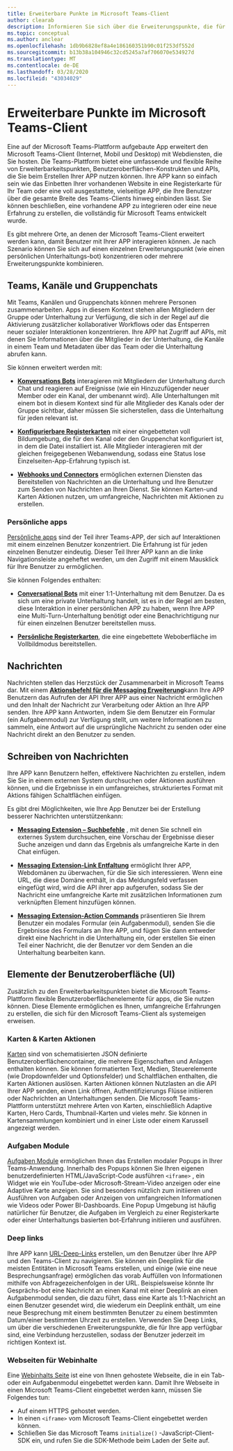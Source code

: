 ```yaml
---
title: Erweiterbare Punkte im Microsoft Teams-Client
author: clearab
description: Informieren Sie sich über die Erweiterungspunkte, die für Ihre APP im Microsoft Teams-Client verfügbar sind.
ms.topic: conceptual
ms.author: anclear
ms.openlocfilehash: 1db9b6828ef8a4e186160351b90c01f253df552d
ms.sourcegitcommit: b13b38a104946c32cd5245a7af706070e534927d
ms.translationtype: MT
ms.contentlocale: de-DE
ms.lasthandoff: 03/28/2020
ms.locfileid: "43034029"
---
```

# <a name="extensible-points-in-the-teams-client"></a>Erweiterbare Punkte im Microsoft Teams-Client

Eine auf der Microsoft Teams-Plattform aufgebaute App erweitert den Microsoft Teams-Client (Internet, Mobil und Desktop) mit Webdiensten, die Sie hosten. Die Teams-Plattform bietet eine umfassende und flexible Reihe von Erweiterbarkeitspunkten, Benutzeroberflächen-Konstrukten und APIs, die Sie beim Erstellen Ihrer APP nutzen können. Ihre APP kann so einfach sein wie das Einbetten Ihrer vorhandenen Website in eine Registerkarte für Ihr Team oder eine voll ausgestattete, vielseitige APP, die Ihre Benutzer über die gesamte Breite des Teams-Clients hinweg einbinden lässt. Sie können beschließen, eine vorhandene APP zu integrieren oder eine neue Erfahrung zu erstellen, die vollständig für Microsoft Teams entwickelt wurde.

Es gibt mehrere Orte, an denen der Microsoft Teams-Client erweitert werden kann, damit Benutzer mit Ihrer APP interagieren können. Je nach Szenario können Sie sich auf einen einzelnen Erweiterungspunkt (wie einen persönlichen Unterhaltungs-bot) konzentrieren oder mehrere Erweiterungspunkte kombinieren.

## <a name="teams-channels-and-group-chats"></a>Teams, Kanäle und Gruppenchats

Mit Teams, Kanälen und Gruppenchats können mehrere Personen zusammenarbeiten. Apps in diesem Kontext stehen allen Mitgliedern der Gruppe oder Unterhaltung zur Verfügung, die sich in der Regel auf die Aktivierung zusätzlicher kollaborativer Workflows oder das Entsperren neuer sozialer Interaktionen konzentrieren. Ihre APP hat Zugriff auf APIs, mit denen Sie Informationen über die Mitglieder in der Unterhaltung, die Kanäle in einem Team und Metadaten über das Team oder die Unterhaltung abrufen kann.

Sie können erweitert werden mit:

* [**Konversations Bots**](~/bots/what-are-bots.md) interagieren mit Mitgliedern der Unterhaltung durch Chat und reagieren auf Ereignisse (wie ein Hinzuzufügender neuer Member oder ein Kanal, der umbenannt wird). Alle Unterhaltungen mit einem bot in diesem Kontext sind für alle Mitglieder des Kanals oder der Gruppe sichtbar, daher müssen Sie sicherstellen, dass die Unterhaltung für jeden relevant ist.

* [**Konfigurierbare Registerkarten**](~/tabs/what-are-tabs.md) mit einer eingebetteten voll Bildumgebung, die für den Kanal oder den Gruppenchat konfiguriert ist, in dem die Datei installiert ist. Alle Mitglieder interagieren mit der gleichen freigegebenen Webanwendung, sodass eine Status lose Einzelseiten-App-Erfahrung typisch ist.

* [**Webhooks und Connectors**](~/webhooks-and-connectors/what-are-webhooks-and-connectors.md) ermöglichen externen Diensten das Bereitstellen von Nachrichten an die Unterhaltung und Ihre Benutzer zum Senden von Nachrichten an Ihren Dienst. Sie können Karten-und Karten Aktionen nutzen, um umfangreiche, Nachrichten mit Aktionen zu erstellen.

### <a name="personal-apps"></a>Persönliche apps

[Persönliche apps](~/concepts/design/personal-apps.md) sind der Teil ihrer Teams-APP, der sich auf Interaktionen mit einem einzelnen Benutzer konzentriert. Die Erfahrung ist für jeden einzelnen Benutzer eindeutig. Dieser Teil Ihrer APP kann an die linke Navigationsleiste angeheftet werden, um den Zugriff mit einem Mausklick für Ihre Benutzer zu ermöglichen.

Sie können Folgendes enthalten:

* [**Conversational Bots**](~/bots/what-are-bots.md) mit einer 1:1-Unterhaltung mit dem Benutzer. Da es sich um eine private Unterhaltung handelt, ist es in der Regel am besten, diese Interaktion in einer persönlichen APP zu haben, wenn Ihre APP eine Multi-Turn-Unterhaltung benötigt oder eine Benachrichtigung nur für einen einzelnen Benutzer bereitstellen muss.

* [**Persönliche Registerkarten**](~/tabs/what-are-tabs.md), die eine eingebettete Weboberfläche im Vollbildmodus bereitstellen.

## <a name="messages"></a>Nachrichten

Nachrichten stellen das Herzstück der Zusammenarbeit in Microsoft Teams dar. Mit einem [**Aktionsbefehl für die Messaging Erweiterung**](~/messaging-extensions/what-are-messaging-extensions.md)kann Ihre APP Benutzern das Aufrufen der API Ihrer APP aus einer Nachricht ermöglichen und den Inhalt der Nachricht zur Verarbeitung oder Aktion an Ihre APP senden. Ihre APP kann Antworten, indem Sie dem Benutzer ein Formular (ein Aufgabenmodul) zur Verfügung stellt, um weitere Informationen zu sammeln, eine Antwort auf die ursprüngliche Nachricht zu senden oder eine Nachricht direkt an den Benutzer zu senden.

## <a name="writing-messages"></a>Schreiben von Nachrichten

Ihre APP kann Benutzern helfen, effektivere Nachrichten zu erstellen, indem Sie Sie in einem externen System durchsuchen oder Aktionen ausführen können, und die Ergebnisse in ein umfangreiches, strukturiertes Format mit Aktions fähigen Schaltflächen einfügen.

Es gibt drei Möglichkeiten, wie Ihre App Benutzer bei der Erstellung besserer Nachrichten unterstützenkann:

* [**Messaging Extension – Suchbefehle**](~/messaging-extensions/what-are-messaging-extensions.md) , mit denen Sie schnell ein externes System durchsuchen, eine Vorschau der Ergebnisse dieser Suche anzeigen und dann das Ergebnis als umfangreiche Karte in den Chat einfügen.

* [**Messaging Extension-Link Entfaltung**](~/messaging-extensions/what-are-messaging-extensions.md) ermöglicht Ihrer APP, Webdomänen zu überwachen, für die Sie sich interessieren. Wenn eine URL, die diese Domäne enthält, in das Meldungsfeld verfassen eingefügt wird, wird die API ihrer app aufgerufen, sodass Sie der Nachricht eine umfangreiche Karte mit zusätzlichen Informationen zum verknüpften Element hinzufügen können.

* [**Messaging Extension-Action Commands**](~/messaging-extensions/what-are-messaging-extensions.md) präsentieren Sie Ihrem Benutzer ein modales Formular (ein Aufgabenmodul), senden Sie die Ergebnisse des Formulars an Ihre APP, und fügen Sie dann entweder direkt eine Nachricht in die Unterhaltung ein, oder erstellen Sie einen Teil einer Nachricht, die der Benutzer vor dem Senden an die Unterhaltung bearbeiten kann.

## <a name="user-interface-ui-elements"></a>Elemente der Benutzeroberfläche (UI)

Zusätzlich zu den Erweiterbarkeitspunkten bietet die Microsoft Teams-Plattform flexible Benutzeroberflächenelemente für apps, die Sie nutzen können. Diese Elemente ermöglichen es Ihnen, umfangreiche Erfahrungen zu erstellen, die sich für den Microsoft Teams-Client als systemeigen erweisen.

### <a name="cards--card-actions"></a>Karten & Karten Aktionen

[Karten](~/task-modules-and-cards/what-are-cards.md) sind von schematisierten JSON definierte Benutzeroberflächencontainer, die mehrere Eigenschaften und Anlagen enthalten können. Sie können formatierten Text, Medien, Steuerelemente (wie Dropdownfelder und Optionsfelder) und Schaltflächen enthalten, die Karten Aktionen auslösen. Karten Aktionen können Nutzlasten an die API Ihrer APP senden, einen Link öffnen, Authentifizierungs Flüsse initiieren oder Nachrichten an Unterhaltungen senden. Die Microsoft Teams-Plattform unterstützt mehrere Arten von Karten, einschließlich Adaptive Karten, Hero Cards, Thumbnail-Karten und vieles mehr. Sie können in Kartensammlungen kombiniert und in einer Liste oder einem Karussell angezeigt werden.

### <a name="task-modules"></a>Aufgaben Module

[Aufgaben Module](~/task-modules-and-cards/what-are-task-modules.md) ermöglichen Ihnen das Erstellen modaler Popups in Ihrer Teams-Anwendung. Innerhalb des Popups können Sie Ihren eigenen benutzerdefinierten HTML/JavaScript-Code ausführen `<iframe>` , ein Widget wie ein YouTube-oder Microsoft-Stream-Video anzeigen oder eine Adaptive Karte anzeigen. Sie sind besonders nützlich zum initiieren und Ausführen von Aufgaben oder Anzeigen von umfangreichen Informationen wie Videos oder Power BI-Dashboards. Eine Popup Umgebung ist häufig natürlicher für Benutzer, die Aufgaben im Vergleich zu einer Registerkarte oder einer Unterhaltungs basierten bot-Erfahrung initiieren und ausführen.

### <a name="deep-links"></a>Deep links

Ihre APP kann [URL-Deep-Links](~/concepts/build-and-test/deep-links.md) erstellen, um den Benutzer über Ihre APP und den Teams-Client zu navigieren. Sie können ein Deeplink für die meisten Entitäten in Microsoft Teams erstellen, und einige (wie eine neue Besprechungsanfrage) ermöglichen das vorab Auffüllen von Informationen mithilfe von Abfragezeichenfolgen in der URL. Beispielsweise könnte Ihr Gesprächs-bot eine Nachricht an einen Kanal mit einer Deeplink an einen Aufgabenmodul senden, die dazu führt, dass eine Karte als 1:1-Nachricht an einen Benutzer gesendet wird, die wiederum ein Deeplink enthält, um eine neue Besprechung mit einem bestimmten Benutzer zu einem bestimmten Datum/einer bestimmten Uhrzeit zu erstellen. Verwenden Sie Deep Links, um über die verschiedenen Erweiterungspunkte, die für Ihre app verfügbar sind, eine Verbindung herzustellen, sodass der Benutzer jederzeit im richtigen Kontext ist.

### <a name="web-content-pages"></a>Webseiten für Webinhalte

Eine [Webinhalts Seite](~/tabs/how-to/create-tab-pages/content-page.md) ist eine von Ihnen gehostete Webseite, die in ein Tab-oder ein Aufgabenmodul eingebettet werden kann. Damit Ihre Webseite in einen Microsoft Teams-Client eingebettet werden kann, müssen Sie Folgendes tun:

* Auf einem HTTPS gehostet werden.
* In einen `<iframe>` vom Microsoft Teams-Client eingebettet werden können.
* Schließen Sie das Microsoft Teams `initialize()` -JavaScript-Client-SDK ein, und rufen Sie die SDK-Methode beim Laden der Seite auf.
